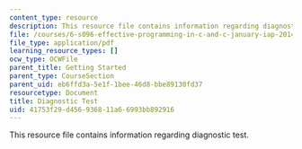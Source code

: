 ```yaml
---
content_type: resource
description: This resource file contains information regarding diagnostic test.
file: /courses/6-s096-effective-programming-in-c-and-c-january-iap-2014/41753f29d456936811a66993bb892916_MIT6_S096IAP14_diagnostic.pdf
file_type: application/pdf
learning_resource_types: []
ocw_type: OCWFile
parent_title: Getting Started
parent_type: CourseSection
parent_uid: eb6ffd3a-5e1f-1bee-46d8-bbe89130fd37
resourcetype: Document
title: Diagnostic Test
uid: 41753f29-d456-9368-11a6-6993bb892916
---
```

This resource file contains information regarding diagnostic test.

